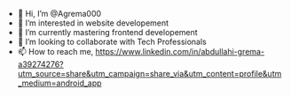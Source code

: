 - 👋 Hi, I’m @Agrema000
- 👀 I’m interested in website developement
- 🌱 I’m currently mastering frontend developement
- 💞️ I’m looking to collaborate with Tech Professionals
- 📫 How to reach me, https://www.linkedin.com/in/abdullahi-grema-a39274276?utm_source=share&utm_campaign=share_via&utm_content=profile&utm_medium=android_app

<!---
Agrema000/Agrema000 is a ✨ special ✨ repository because its `README.md` (this file) appears on your GitHub profile.
You can click the Preview link to take a look at your changes.
--->
